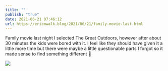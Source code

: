 ```yaml
---
title: ""
publish: "true"
date: 2021-06-21 07:46:12
url: https://ericmwalk.blog/2021/06/21/family-movie-last.html
---
```


Family movie last night I selected The Great Outdoors, however after about 30 minutes the kids were bored with it. I feel like they should have given it a little more time but there were maybe a little questionable parts I forgot so it made sense to find something different 🤣


![](https://ericmwalk.blog/uploads/2021/420f7ddae1.jpg)